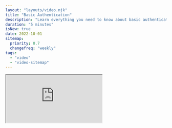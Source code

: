 ```yaml
---
layout: "layouts/video.njk"
title: "Basic Authentication"
description: "Learn everything you need to know about basic authentication"
duration: "5 minutes"
isNew: true
date: 2022-10-01
sitemap:
  priority: 0.7
  changefreq: "weekly"
tags:
  - "video"
  - "video-sitemap"
---
```


<iframe class="w-full aspect-video mb-5" src="https://www.youtube.com/embed/mwccHwUn7Gc" title="Basic Authentication | Authentication Series" />
